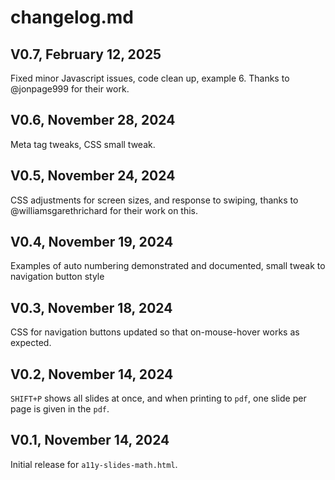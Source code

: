 # changelog.md

## V0.7, February 12, 2025
Fixed minor Javascript issues, code clean up, example 6. Thanks to @jonpage999 for their work.

## V0.6, November 28, 2024
Meta tag tweaks, CSS small tweak.

## V0.5, November 24, 2024
CSS adjustments for screen sizes, and response to swiping, thanks to @williamsgarethrichard for their work on this.

## V0.4, November 19, 2024
Examples of auto numbering demonstrated and documented, small tweak to navigation button style

## V0.3, November 18, 2024
CSS for navigation buttons updated so that on-mouse-hover works as expected.

## V0.2, November 14, 2024
`SHIFT+P` shows all slides at once, and when printing to `pdf`, one slide per page is given in the `pdf`.

## V0.1, November 14, 2024
Initial release for `a11y-slides-math.html`.
